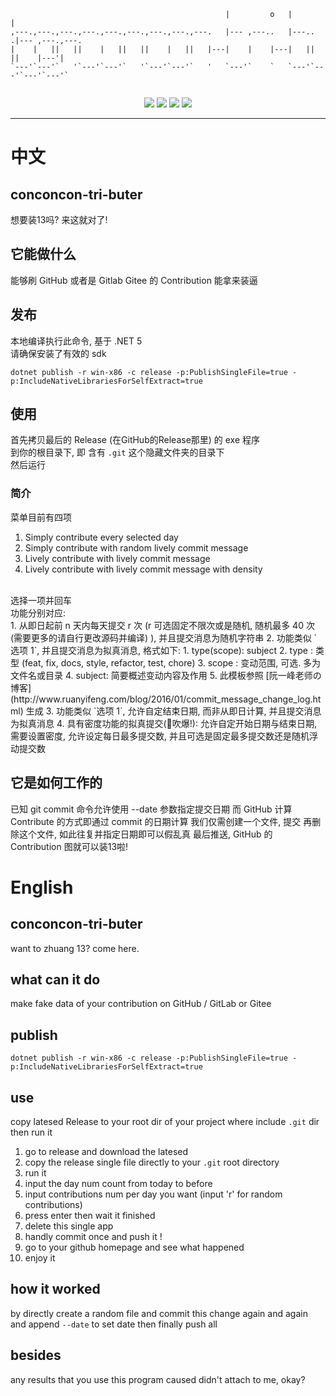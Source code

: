 
``` shell
                                                |         o   |         |              
,---.,---.,---.,---.,---.,---.,---.,---.,---.   |--- ,---..   |---..   .|--- ,---.,---.
|    |   ||   ||    |   ||   ||    |   ||   |---|    |    |---|   ||   ||    |---'|    
`---'`---'`   '`---'`---'`   '`---'`---'`   '   `---'`    `   `---'`---'`---'`---'`    
                                                                                       
```

<p align="center">
  <a hrdf="./LICENSE"><img src="https://img.shields.io/github/license/Dynesshely/conconcon-tri-buter?style=for-the-badge"></img></a>
  <a hrdf=""><img src="https://img.shields.io/badge/Windows-0078D6?style=for-the-badge&logo=windows&logoColor=white"></img></a>
  <a hrdf=""><img src="https://img.shields.io/badge/Linux-FCC624?style=for-the-badge&logo=linux&logoColor=black"></img></a>
  <a hrdf=""><img src="https://img.shields.io/badge/mac%20os-000000?style=for-the-badge&logo=macos&logoColor=F0F0F0"></img></a>
</p>

<hr>

# 中文
## conconcon-tri-buter
想要装13吗? 来这就对了!

## 它能做什么
能够刷 GitHub 或者是 Gitlab Gitee 的 Contribution
能拿来装逼

## 发布
本地编译执行此命令, 基于 .NET 5
<br>
请确保安装了有效的 sdk
``` PS
dotnet publish -r win-x86 -c release -p:PublishSingleFile=true -p:IncludeNativeLibrariesForSelfExtract=true
```

## 使用
首先拷贝最后的 Release (在GitHub的Release那里) 的 exe 程序<br>
到你的根目录下, 即 含有 `.git` 这个隐藏文件夹的目录下<br>
然后运行<br>

### 简介
菜单目前有四项
1. Simply contribute every selected day
2. Simply contribute with random lively commit message
3. Lively contribute with lively commit message
4. Lively contribute with lively commit message with density
<br>
选择一项并回车
<br>
功能分别对应:
<br>
1. 从即日起前 n 天内每天提交 r 次 (r 可选固定不限次或是随机, 随机最多 40 次 (需要更多的请自行更改源码并编译) ), 并且提交消息为随机字符串
2. 功能类似 `选项 1`, 并且提交消息为拟真消息, 格式如下:
  1. type(scope): subject
  2. type   : 类型 (feat, fix, docs, style, refactor, test, chore)
  3. scope  : 变动范围, 可选. 多为文件名或目录
  4. subject: 简要概述变动内容及作用
  5. 此模板参照 [阮一峰老师の博客](http://www.ruanyifeng.com/blog/2016/01/commit_message_change_log.html) 生成
3. 功能类似 `选项 1`, 允许自定结束日期, 而非从即日计算, 并且提交消息为拟真消息
4. 具有密度功能的拟真提交(🎷吹爆!): 允许自定开始日期与结束日期, 需要设置密度, 允许设定每日最多提交数, 并且可选是固定最多提交数还是随机浮动提交数

## 它是如何工作的
已知 git commit 命令允许使用 --date 参数指定提交日期
而 GitHub 计算 Contribute 的方式即通过 commit 的日期计算
我们仅需创建一个文件, 提交
再删除这个文件, 如此往复并指定日期即可以假乱真
最后推送, GitHub 的 Contribution 图就可以装13啦!

# English
## conconcon-tri-buter
want to zhuang 13? come here.

## what can it do
make fake data of your contribution on GitHub / GitLab or Gitee

## publish
``` PS
dotnet publish -r win-x86 -c release -p:PublishSingleFile=true -p:IncludeNativeLibrariesForSelfExtract=true
```

## use
copy latesed Release to your root dir of your project where include `.git` dir<br>
then run it
1. go to release and download the latesed
2. copy the release single file directly to your `.git` root directory
3. run it
4. input the day num count from today to before
5. input contributions num per day you want (input 'r' for random contributions)
6. press enter then wait it finished
7. delete this single app
8. handly commit once and push it !
9. go to your github homepage and see what happened
10. enjoy it

## how it worked
by directly create a random file and commit this change again and again
and append `--date` to set date
then finally push all

## besides
any results that you use this program caused didn't attach to me, okay?
